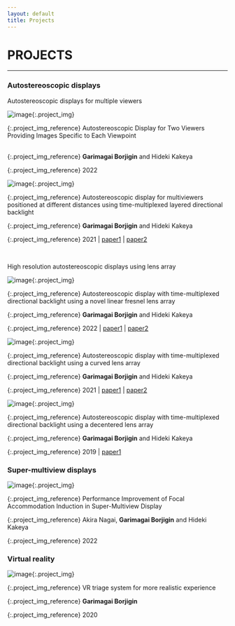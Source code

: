 ```yaml
---
layout: default
title: Projects
---
```


# PROJECTS
---

### Autostereoscopic displays

Autostereoscopic displays for multiple viewers
<div class="div_table_threeThird">

<div class="div_table_oneThird" markdown="1">

![image]({{site.baseurl}}/public/images/TwoViewers256.jpg){:.project_img}

{:.project_img_reference}
Autostereoscopic Display for Two Viewers Providing Images Specific to Each Viewpoint <br/><br/>

{:.project_img_reference}
**Garimagai Borjigin** and Hideki Kakeya

{:.project_img_reference}
2022

</div>

<div class="div_table_oneThird" markdown="1">

![image]({{site.baseurl}}/public/images/PDLC256.jpg){:.project_img}

{:.project_img_reference}
Autostereoscopic display for multiviewers positioned at different distances using time-multiplexed layered directional backlight

{:.project_img_reference}
**Garimagai Borjigin** and Hideki Kakeya

{:.project_img_reference}
2021 \|  [paper1](https://doi.org/10.1364/AO.423012) \| [paper2](https://doi.org/10.1002/sdtp.14202)

</div>


</div>

<br/>

High resolution autostereoscopic displays using lens array



<div class="div_table_threeThird">

<div class="div_table_oneThird" markdown="1">

![image]({{site.baseurl}}/public/images/InterleavedLens256.png){:.project_img}

{:.project_img_reference}
Autostereoscopic display with time-multiplexed directional backlight using a novel linear fresnel lens array

{:.project_img_reference}
**Garimagai Borjigin** and Hideki Kakeya

{:.project_img_reference}
2022  \| [paper1](https://doi.org/10.1364/OL.446701) \| [paper2](https://confit.atlas.jp/guide/event-img/idw2020/3D3-04/public/pdf_archive?type=in)

</div>

<div class="div_table_oneThird" markdown="1">

![image]({{site.baseurl}}/public/images/CurvedLens.jpg){:.project_img}

{:.project_img_reference}
Autostereoscopic display with time-multiplexed directional backlight using a curved lens array

{:.project_img_reference}
**Garimagai Borjigin** and Hideki Kakeya

{:.project_img_reference}
2021 \| [paper1](https://doi.org/10.3169/mta.9.80) \| [paper2](https://confit.atlas.jp/guide/event-img/idw2019/3DSA5_3D5-4/public/pdf_archive?type=in)

</div>

<div class="div_table_oneThird" markdown="1">

![image]({{site.baseurl}}/public/images/DecenteredLens.jpg){:.project_img}

{:.project_img_reference}
Autostereoscopic display with time-multiplexed directional backlight using a decentered lens array

{:.project_img_reference}
**Garimagai Borjigin** and Hideki Kakeya

{:.project_img_reference}
2019  \| [paper1](https://doi.org/10.1364/DH.2019.W2A.2)

</div>



</div>



### Super-multiview displays

<div class="div_table_threeThird">

<div class="div_table_oneThird" markdown="1">

![image]({{site.baseurl}}/public/images/SuperMultiview.jpg){:.project_img}

{:.project_img_reference}
Performance Improvement of Focal Accommodation Induction in Super-Multiview Display

{:.project_img_reference}
Akira Nagai, **Garimagai Borjigin** and Hideki Kakeya 

{:.project_img_reference}
2022

</div>

</div>

### Virtual reality

<div class="div_table_threeThird">

<div class="div_table_oneThird" markdown="1">

![image]({{site.baseurl}}/public/images/VR.jpg){:.project_img}

{:.project_img_reference}
VR triage system for more realistic experience 

{:.project_img_reference}
**Garimagai Borjigin**

{:.project_img_reference}
2020

</div>

</div>